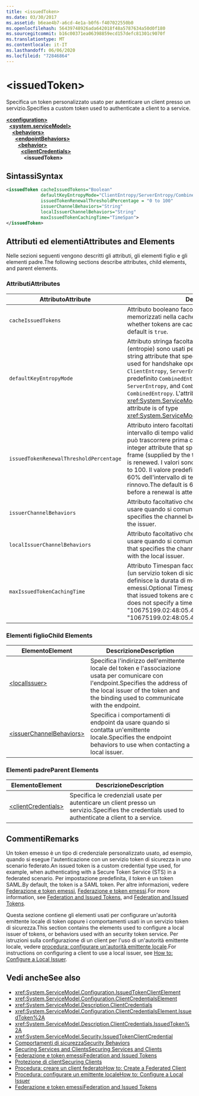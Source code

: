 ```yaml
---
title: <issuedToken>
ms.date: 03/30/2017
ms.assetid: b6eae4b7-a6cd-4e1a-b0f6-f407022550b0
ms.openlocfilehash: 56439748926ada642018f48a5787634a50d0f180
ms.sourcegitcommit: b16c00371ea06398859ecd157defc81301c9070f
ms.translationtype: MT
ms.contentlocale: it-IT
ms.lasthandoff: 06/06/2020
ms.locfileid: "72846864"
---
```

# \<issuedToken>
<span data-ttu-id="879a7-101">Specifica un token personalizzato usato per autenticare un client presso un servizio.</span><span class="sxs-lookup"><span data-stu-id="879a7-101">Specifies a custom token used to authenticate a client to a service.</span></span>  
  
[**\<configuration>**](../configuration-element.md)\
&nbsp;&nbsp;[**\<system.serviceModel>**](system-servicemodel.md)\
&nbsp;&nbsp;&nbsp;&nbsp;[**\<behaviors>**](behaviors.md)\
&nbsp;&nbsp;&nbsp;&nbsp;&nbsp;&nbsp;[**\<endpointBehaviors>**](endpointbehaviors.md)\
&nbsp;&nbsp;&nbsp;&nbsp;&nbsp;&nbsp;&nbsp;&nbsp;[**\<behavior>**](behavior-of-endpointbehaviors.md)\
&nbsp;&nbsp;&nbsp;&nbsp;&nbsp;&nbsp;&nbsp;&nbsp;&nbsp;&nbsp;[**\<clientCredentials>**](clientcredentials.md)\
&nbsp;&nbsp;&nbsp;&nbsp;&nbsp;&nbsp;&nbsp;&nbsp;&nbsp;&nbsp;&nbsp;&nbsp;**\<issuedToken>**  
  
## <a name="syntax"></a><span data-ttu-id="879a7-102">Sintassi</span><span class="sxs-lookup"><span data-stu-id="879a7-102">Syntax</span></span>  
  
```xml  
<issuedToken cacheIssuedTokens="Boolean"
             defaultKeyEntropyMode="ClientEntropy/ServerEntropy/CombinedEntropy"
             issuedTokenRenewalThresholdPercentage = "0 to 100"
             issuerChannelBehaviors="String"
             localIssuerChannelBehaviors="String"
             maxIssuedTokenCachingTime="TimeSpan">
</issuedToken>
```  
  
## <a name="attributes-and-elements"></a><span data-ttu-id="879a7-103">Attributi ed elementi</span><span class="sxs-lookup"><span data-stu-id="879a7-103">Attributes and Elements</span></span>  
 <span data-ttu-id="879a7-104">Nelle sezioni seguenti vengono descritti gli attributi, gli elementi figlio e gli elementi padre.</span><span class="sxs-lookup"><span data-stu-id="879a7-104">The following sections describe attributes, child elements, and parent elements.</span></span>  
  
### <a name="attributes"></a><span data-ttu-id="879a7-105">Attributi</span><span class="sxs-lookup"><span data-stu-id="879a7-105">Attributes</span></span>  
  
|<span data-ttu-id="879a7-106">Attributo</span><span class="sxs-lookup"><span data-stu-id="879a7-106">Attribute</span></span>|<span data-ttu-id="879a7-107">Descrizione</span><span class="sxs-lookup"><span data-stu-id="879a7-107">Description</span></span>|  
|---------------|-----------------|  
|`cacheIssuedTokens`|<span data-ttu-id="879a7-108">Attributo booleano facoltativo che specifica se i token vengono memorizzati nella cache.</span><span class="sxs-lookup"><span data-stu-id="879a7-108">Optional Boolean attribute that specifies whether tokens are cached.</span></span> <span data-ttu-id="879a7-109">Il valore predefinito è `true`.</span><span class="sxs-lookup"><span data-stu-id="879a7-109">The default is `true`.</span></span>|  
|`defaultKeyEntropyMode`|<span data-ttu-id="879a7-110">Attributo stringa facoltativo che specifica quali valori casuali (entropie) sono usati per le operazioni di handshake.</span><span class="sxs-lookup"><span data-stu-id="879a7-110">Optional string attribute that specifies which random values (entropies) are used for handshake operations.</span></span> <span data-ttu-id="879a7-111">I valori comprendono `ClientEntropy`, `ServerEntropy` e `CombinedEntropy`. Il valore predefinito `CombinedEntropy`.</span><span class="sxs-lookup"><span data-stu-id="879a7-111">Values include `ClientEntropy`, `ServerEntropy`, and `CombinedEntropy`, The default is `CombinedEntropy`.</span></span> <span data-ttu-id="879a7-112">L'attributo è di tipo <xref:System.ServiceModel.Security.SecurityKeyEntropyMode>.</span><span class="sxs-lookup"><span data-stu-id="879a7-112">This attribute is of type <xref:System.ServiceModel.Security.SecurityKeyEntropyMode>.</span></span>|  
|`issuedTokenRenewalThresholdPercentage`|<span data-ttu-id="879a7-113">Attributo intero facoltativo che specifica la percentuale di un intervallo di tempo valido (fornito dall'emittente del token) che può trascorrere prima che un token venga rinnovato.</span><span class="sxs-lookup"><span data-stu-id="879a7-113">Optional integer attribute that specifies the percentage of a valid time frame (supplied by the token issuer) that can pass before a token is renewed.</span></span> <span data-ttu-id="879a7-114">I valori sono compresi tra 0 e 100.</span><span class="sxs-lookup"><span data-stu-id="879a7-114">Values are from 0 to 100.</span></span> <span data-ttu-id="879a7-115">Il valore predefinito è 60 e indica che una volta trascorso il 60% dell'intervallo di tempo il sistema esegue un tentativo di rinnovo.</span><span class="sxs-lookup"><span data-stu-id="879a7-115">The default is 60, which specifies 60% of the time passes before a renewal is attempted.</span></span>|  
|`issuerChannelBehaviors`|<span data-ttu-id="879a7-116">Attributo facoltativo che specifica i comportamenti di canale da usare quando si comunica con l'emittente.</span><span class="sxs-lookup"><span data-stu-id="879a7-116">Optional attribute that specifies the channel behaviors to use when communicating with the issuer.</span></span>|  
|`localIssuerChannelBehaviors`|<span data-ttu-id="879a7-117">Attributo facoltativo che specifica i comportamenti di canale da usare quando si comunica con l'emittente locale.</span><span class="sxs-lookup"><span data-stu-id="879a7-117">Optional attribute that specifies the channel behaviors to use when communicating with the local issuer.</span></span>|  
|`maxIssuedTokenCachingTime`|<span data-ttu-id="879a7-118">Attributo Timespan facoltativo che, quando l'emittente del token (un servizio token di sicurezza) non specifica alcun intervallo, definisce la durata di memorizzazione nella cache dei token emessi.</span><span class="sxs-lookup"><span data-stu-id="879a7-118">Optional Timespan attribute that specifies the duration that issued tokens are cached when the token issuer (an STS) does not specify a time.</span></span> <span data-ttu-id="879a7-119">Il valore predefinito è "10675199.02:48:05.4775807".</span><span class="sxs-lookup"><span data-stu-id="879a7-119">The default is "10675199.02:48:05.4775807."</span></span>|  
  
### <a name="child-elements"></a><span data-ttu-id="879a7-120">Elementi figlio</span><span class="sxs-lookup"><span data-stu-id="879a7-120">Child Elements</span></span>  
  
|<span data-ttu-id="879a7-121">Elemento</span><span class="sxs-lookup"><span data-stu-id="879a7-121">Element</span></span>|<span data-ttu-id="879a7-122">Descrizione</span><span class="sxs-lookup"><span data-stu-id="879a7-122">Description</span></span>|  
|-------------|-----------------|  
|[\<localIssuer>](localissuer.md)|<span data-ttu-id="879a7-123">Specifica l'indirizzo dell'emittente locale del token e l'associazione usata per comunicare con l'endpoint.</span><span class="sxs-lookup"><span data-stu-id="879a7-123">Specifies the address of the local issuer of the token and the binding used to communicate with the endpoint.</span></span>|  
|[\<issuerChannelBehaviors>](issuerchannelbehaviors-element.md)|<span data-ttu-id="879a7-124">Specifica i comportamenti di endpoint da usare quando si contatta un'emittente locale.</span><span class="sxs-lookup"><span data-stu-id="879a7-124">Specifies the endpoint behaviors to use when contacting a local issuer.</span></span>|  
  
### <a name="parent-elements"></a><span data-ttu-id="879a7-125">Elementi padre</span><span class="sxs-lookup"><span data-stu-id="879a7-125">Parent Elements</span></span>  
  
|<span data-ttu-id="879a7-126">Elemento</span><span class="sxs-lookup"><span data-stu-id="879a7-126">Element</span></span>|<span data-ttu-id="879a7-127">Descrizione</span><span class="sxs-lookup"><span data-stu-id="879a7-127">Description</span></span>|  
|-------------|-----------------|  
|[\<clientCredentials>](clientcredentials.md)|<span data-ttu-id="879a7-128">Specifica le credenziali usate per autenticare un client presso un servizio.</span><span class="sxs-lookup"><span data-stu-id="879a7-128">Specifies the credentials used to authenticate a client to a service.</span></span>|  
  
## <a name="remarks"></a><span data-ttu-id="879a7-129">Commenti</span><span class="sxs-lookup"><span data-stu-id="879a7-129">Remarks</span></span>  
 <span data-ttu-id="879a7-130">Un token emesso è un tipo di credenziale personalizzato usato, ad esempio, quando si esegue l'autenticazione con un servizio token di sicurezza in uno scenario federato.</span><span class="sxs-lookup"><span data-stu-id="879a7-130">An issued token is a custom credential type used, for example, when authenticating with a Secure Token Service (STS) in a federated scenario.</span></span> <span data-ttu-id="879a7-131">Per impostazione predefinita, il token è un token SAML.</span><span class="sxs-lookup"><span data-stu-id="879a7-131">By default, the token is a SAML token.</span></span> <span data-ttu-id="879a7-132">Per altre informazioni, vedere [Federazione e token emessi](../../../wcf/feature-details/federation-and-issued-tokens.md), [Federazione e token emessi](../../../wcf/feature-details/federation-and-issued-tokens.md).</span><span class="sxs-lookup"><span data-stu-id="879a7-132">For more information, see [Federation and Issued Tokens](../../../wcf/feature-details/federation-and-issued-tokens.md), and [Federation and Issued Tokens](../../../wcf/feature-details/federation-and-issued-tokens.md).</span></span>  
  
 <span data-ttu-id="879a7-133">Questa sezione contiene gli elementi usati per configurare un'autorità emittente locale di token oppure i comportamenti usati in un servizio token di sicurezza.</span><span class="sxs-lookup"><span data-stu-id="879a7-133">This section contains the elements used to configure a local issuer of tokens, or behaviors used with an security token service.</span></span> <span data-ttu-id="879a7-134">Per istruzioni sulla configurazione di un client per l'uso di un'autorità emittente locale, vedere [procedura: configurare un'autorità emittente locale](../../../wcf/feature-details/how-to-configure-a-local-issuer.md).</span><span class="sxs-lookup"><span data-stu-id="879a7-134">For instructions on configuring a client to use a local issuer, see [How to: Configure a Local Issuer](../../../wcf/feature-details/how-to-configure-a-local-issuer.md).</span></span>  
  
## <a name="see-also"></a><span data-ttu-id="879a7-135">Vedi anche</span><span class="sxs-lookup"><span data-stu-id="879a7-135">See also</span></span>

- <xref:System.ServiceModel.Configuration.IssuedTokenClientElement>
- <xref:System.ServiceModel.Configuration.ClientCredentialsElement>
- <xref:System.ServiceModel.Description.ClientCredentials>
- <xref:System.ServiceModel.Configuration.ClientCredentialsElement.IssuedToken%2A>
- <xref:System.ServiceModel.Description.ClientCredentials.IssuedToken%2A>
- <xref:System.ServiceModel.Security.IssuedTokenClientCredential>
- [<span data-ttu-id="879a7-136">Comportamenti di sicurezza</span><span class="sxs-lookup"><span data-stu-id="879a7-136">Security Behaviors</span></span>](../../../wcf/feature-details/security-behaviors-in-wcf.md)
- [<span data-ttu-id="879a7-137">Securing Services and Clients</span><span class="sxs-lookup"><span data-stu-id="879a7-137">Securing Services and Clients</span></span>](../../../wcf/feature-details/securing-services-and-clients.md)
- [<span data-ttu-id="879a7-138">Federazione e token emessi</span><span class="sxs-lookup"><span data-stu-id="879a7-138">Federation and Issued Tokens</span></span>](../../../wcf/feature-details/federation-and-issued-tokens.md)
- [<span data-ttu-id="879a7-139">Protezione di client</span><span class="sxs-lookup"><span data-stu-id="879a7-139">Securing Clients</span></span>](../../../wcf/securing-clients.md)
- [<span data-ttu-id="879a7-140">Procedura: creare un client federato</span><span class="sxs-lookup"><span data-stu-id="879a7-140">How to: Create a Federated Client</span></span>](../../../wcf/feature-details/how-to-create-a-federated-client.md)
- [<span data-ttu-id="879a7-141">Procedura: configurare un emittente locale</span><span class="sxs-lookup"><span data-stu-id="879a7-141">How to: Configure a Local Issuer</span></span>](../../../wcf/feature-details/how-to-configure-a-local-issuer.md)
- [<span data-ttu-id="879a7-142">Federazione e token emessi</span><span class="sxs-lookup"><span data-stu-id="879a7-142">Federation and Issued Tokens</span></span>](../../../wcf/feature-details/federation-and-issued-tokens.md)
